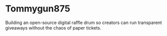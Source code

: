 # Tommygun875
Building an open-source digital raffle drum so creators can run transparent giveaways without the chaos of paper tickets.
